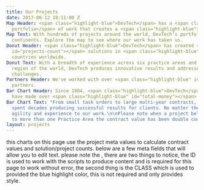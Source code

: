 ```yaml
---
title: Our Projects
date: 2017-06-12 18:11:00 Z
Map Header: <span class="highlight-blue">DevTech</span> has a <span class="highlight-blue">broad
  portfolio</span> of work that creates a <span class="highlight-blue">worldwide impact</span>.
Map Text: With hundreds of projects around the world, DevTech’s portfolio spans across
  continents. Explore the map to see where our work has taken us.
Donut Header: <span class="highlight-blue">DevTech</span> has created <span class="highlight-blue"
  id="projects-count"></span> solutions in <span class="highlight-blue" id="countries-count"></span>
  countries worldwide.
Donut Text: With a breadth of experience across six practice areas and nearly every
  region of the world, DevTech produces innovative results and addresses complex global
  challenges.
Partners Header: We've worked with over <span class="highlight-blue" id="partners-count"></span>
  partners.
Bar Chart Header: Since 1984, <span class="highlight-blue">DevTech</span> contracts
  have made over <span class="highlight-blue" id="total-money"></span>
Bar Chart Text: "From small task orders to large multi-year contracts, DevTech has
  spent decades producing successful results for clients. No matter the task, we bring
  agility and experience to our work.\n\nPlease note when a project below belongs
  to more than one Practice Area the contract value has been double counted. "
layout: projects
---
```


this charts on this page use the project meta values to calculate contract values and solution/project counts.  below are a few meta fields that will allow you to edit text.  please note the <span id="countries-count" class="highlight-blue"></span>, there are two things to notice, the ID is used to work with the scripts to produce content and is required for this page to work without error, the second thing is the CLASS which is used to provided the blue highlight color, this is not required and only provides style.  